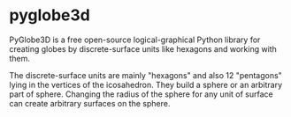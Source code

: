 # pyglobe3d
PyGlobe3D is a free open-source logical-graphical Python library for creating globes by discrete-surface units like hexagons and working with them. 

The discrete-surface units are mainly "hexagons" and also 12 "pentagons" lying in the vertices of the icosahedron. They build a sphere or an arbitrary part of sphere. Changing the radius of the sphere for any unit of surface can create arbitrary surfaces on the sphere.
